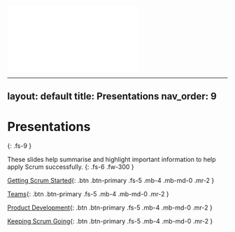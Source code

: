 <iframe src="//www.fxblue.com/fxblueview.aspx?id=330026604" width="..." height="..." frameborder="no">
<a href="//www.fxblue.com">FX Blue - free tools and services for FX and CFD traders</a>
</iframe>

---
layout: default
title: Presentations
nav_order: 9
---

# Presentations
{: .fs-9 }

These slides help summarise and highlight important information to help apply Scrum successfully.
{: .fs-6 .fw-300 }


[Getting Scrum Started](https://iamjackreed.github.io/deck/examples/starting){: .btn .btn-primary .fs-5 .mb-4 .mb-md-0 .mr-2 }

[Teams](https://iamjackreed.github.io/deck){: .btn .btn-primary .fs-5 .mb-4 .mb-md-0 .mr-2 }

[Product Development](https://iamjackreed.github.io/deck){: .btn .btn-primary .fs-5 .mb-4 .mb-md-0 .mr-2 }

[Keeping Scrum Going](https://iamjackreed.github.io/deck){: .btn .btn-primary .fs-5 .mb-4 .mb-md-0 .mr-2 }
